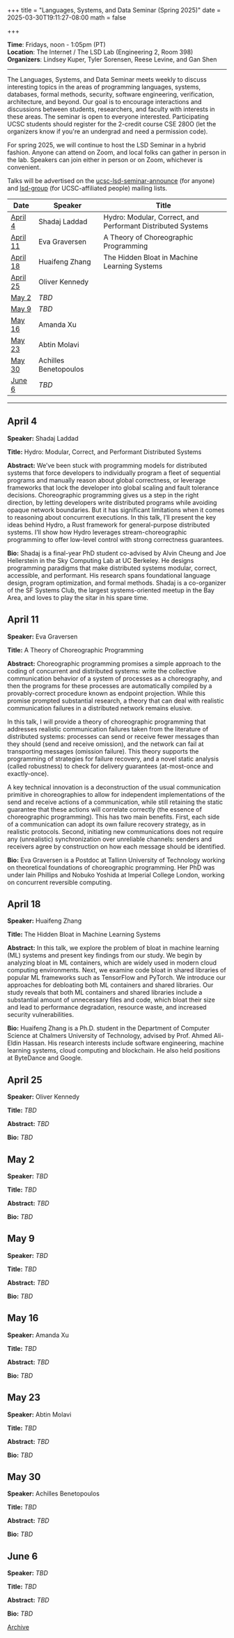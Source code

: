 +++
title = "Languages, Systems, and Data Seminar (Spring 2025)"
date = 2025-03-30T19:11:27-08:00
math = false

+++

**Time**: Fridays, noon - 1:05pm (PT) <br />
**Location**: The Internet / The LSD Lab (Engineering 2, Room 398) <br />
**Organizers**: Lindsey Kuper, Tyler Sorensen, Reese Levine, and Gan Shen <br />

---

The Languages, Systems, and Data Seminar meets weekly to discuss interesting topics in the areas of programming languages, systems, databases, formal methods, security, software engineering, verification, architecture, and beyond.  Our goal is to encourage interactions and discussions between students, researchers, and faculty with interests in these areas.  The seminar is open to everyone interested.  Participating UCSC students should register for the 2-credit course CSE 280O (let the organizers know if you're an undergrad and need a permission code).

For spring 2025, we will continue to host the LSD Seminar in a hybrid fashion.  Anyone can attend on Zoom, and local folks can gather in person in the lab.  Speakers can join either in person or on Zoom, whichever is convenient.


Talks will be advertised on the [ucsc-lsd-seminar-announce](https://groups.google.com/g/ucsc-lsd-seminar-announce) (for anyone) and [lsd-group](https://groups.google.com/a/ucsc.edu/g/lsd-group/members) (for UCSC-affiliated people) mailing lists.


| Date                  | Speaker        | Title    |
|-------                |---------              |--------- |
| [April 4](#april-4)   | Shadaj Laddad         | Hydro: Modular, Correct, and Performant Distributed Systems |
| [April 11](#april-11) | Eva Graversen         | A Theory of Choreographic Programming                       |
| [April 18](#april-18) | Huaifeng Zhang        | The Hidden Bloat in Machine Learning Systems                |
| [April 25](#april-25) | Oliver Kennedy        |                                                             |
| [May 2](#may-2)       | _TBD_                 |                                                             |
| [May 9](#may-9)       | _TBD_                 |                                                             |
| [May 16](#may-16)     | Amanda Xu             |                                                             |
| [May 23](#may-23)     | Abtin Molavi          |                                                             |
| [May 30](#may-30)     | Achilles Benetopoulos |                                                             |
| [June 6](#june-6)     | _TBD_                 |                                                             |
---

## April 4

**Speaker:** Shadaj Laddad 

**Title:** Hydro: Modular, Correct, and Performant Distributed Systems

**Abstract:** We’ve been stuck with programming models for distributed systems that force developers to individually program a fleet of sequential programs and manually reason about global correctness, or leverage frameworks that lock the developer into global scaling and fault tolerance decisions. Choreographic programming gives us a step in the right direction, by letting developers write distributed programs while avoiding opaque network boundaries. But it has significant limitations when it comes to reasoning about concurrent executions. In this talk, I’ll present the key ideas behind Hydro, a Rust framework for general-purpose distributed systems. I’ll show how Hydro leverages stream-choreographic programming to offer low-level control with strong correctness guarantees.

**Bio:** Shadaj is a final-year PhD student co-advised by Alvin Cheung and Joe Hellerstein in the Sky Computing Lab at UC Berkeley. He designs programming paradigms that make distributed systems modular, correct, accessible, and performant. His research spans foundational language design, program optimization, and formal methods. Shadaj is a co-organizer of the SF Systems Club, the largest systems-oriented meetup in the Bay Area, and loves to play the sitar in his spare time.

## April 11

**Speaker:** Eva Graversen 

**Title:** A Theory of Choreographic Programming

**Abstract:** Choreographic programming promises a simple approach to the coding of concurrent and distributed systems: write the collective communication behavior of a system of processes as a choreography, and then the programs for these processes are automatically compiled by a provably-correct procedure known as endpoint projection. While this promise prompted substantial research, a theory that can deal with realistic communication failures in a distributed network remains elusive.

In this talk, I will provide a theory of choreographic programming that addresses realistic communication failures taken from the literature of distributed systems: processes can send or receive fewer messages than they should (send and receive omission), and the network can fail at transporting messages (omission failure). This theory supports the programming of strategies for failure recovery, and a novel static analysis (called robustness) to check for delivery guarantees (at-most-once and exactly-once).

A key technical innovation is a deconstruction of the usual communication primitive in choreographies to allow for independent implementations of the send and receive actions of a communication, while still retaining the static guarantee that these actions will correlate correctly (the essence of choreographic programming). This has two main benefits. First, each side of a communication can adopt its own failure recovery strategy, as in realistic protocols. Second, initiating new communications does not require any (unrealistic) synchronization over unreliable channels: senders and receivers agree by construction on how each message should be identified.

**Bio:** Eva Graversen is a Postdoc at Tallinn University of Technology working on theoretical foundations of choreographic programming. Her PhD was under Iain Phillips and Nobuko Yoshida at Imperial College London, working on concurrent reversible computing. 


## April 18

**Speaker:** Huaifeng Zhang 

**Title:** The Hidden Bloat in Machine Learning Systems

**Abstract:** In this talk, we explore the problem of bloat in machine learning (ML) systems and present key findings from our study. We begin by analyzing bloat in ML containers, which are widely used in modern cloud computing environments.
Next, we examine code bloat in shared libraries of popular ML frameworks such as TensorFlow and PyTorch. We introduce our approaches for debloating both ML containers and shared libraries. Our study reveals that both ML containers and shared libraries include a substantial amount of unnecessary files and code, which bloat their size and lead to performance degradation, resource waste, and increased security vulnerabilities.

**Bio:** Huaifeng Zhang is a Ph.D. student in the Department of Computer Science at Chalmers University of Technology, advised by Prof. Ahmed Ali-Eldin Hassan. His research interests include software engineering, machine learning systems, cloud computing and blockchain. He also held positions at ByteDance and Google.

## April 25

**Speaker:** Oliver Kennedy

**Title:** _TBD_

**Abstract:** _TBD_

**Bio:** _TBD_

## May 2

**Speaker:** _TBD_

**Title:** _TBD_

**Abstract:** _TBD_

**Bio:** _TBD_

## May 9

**Speaker:** _TBD_

**Title:** _TBD_

**Abstract:** _TBD_

**Bio:** _TBD_

## May 16

**Speaker:** Amanda Xu

**Title:** _TBD_

**Abstract:** _TBD_

**Bio:** _TBD_

## May 23

**Speaker:** Abtin Molavi

**Title:** _TBD_

**Abstract:** _TBD_

**Bio:** _TBD_

## May 30

**Speaker:** Achilles Benetopoulos

**Title:** _TBD_

**Abstract:** _TBD_

**Bio:** _TBD_

## June 6

**Speaker:** _TBD_

**Title:** _TBD_

**Abstract:** _TBD_

**Bio:** _TBD_

[Archive](../)
